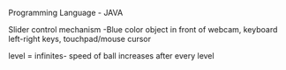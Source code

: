 Programming Language - JAVA

Slider control mechanism -Blue color object in front of webcam, keyboard left-right keys, touchpad/mouse cursor

level = infinites- speed of ball increases after every level
